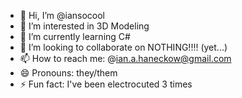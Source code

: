 - 👋 Hi, I’m @iansocool
- 👀 I’m interested in 3D Modeling
- 🌱 I’m currently learning C#
- 💞️ I’m looking to collaborate on NOTHING!!!! (yet...)
- 📫 How to reach me: @ian.a.haneckow@gmail.com
- 😄 Pronouns: they/them
- ⚡ Fun fact: I've been electrocuted 3 times

<!---
iansocool/iansocool is a ✨ special ✨ repository because its `README.md` (this file) appears on your GitHub profile.
You can click the Preview link to take a look at your changes.
--->
